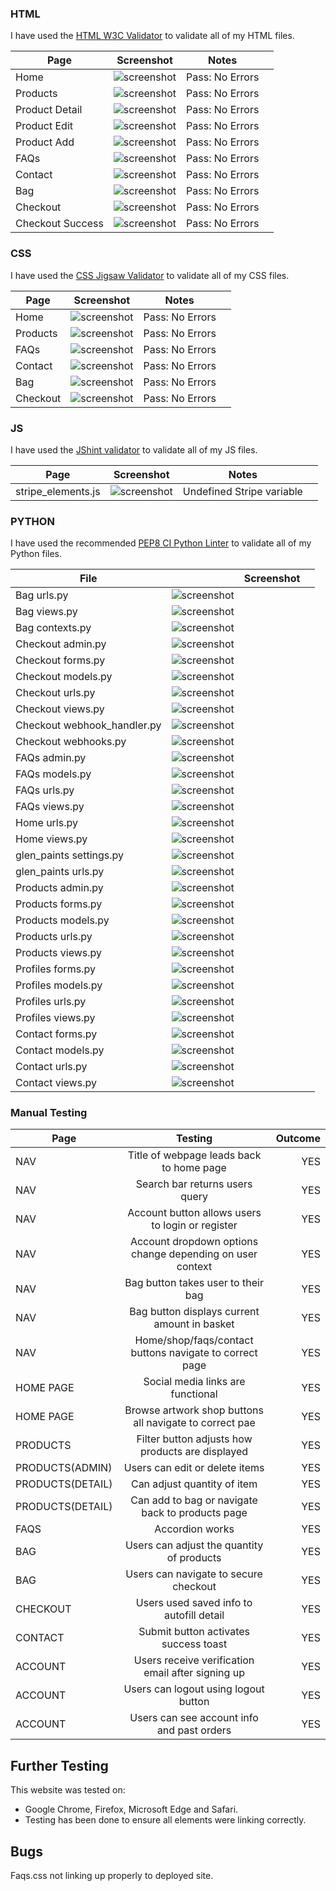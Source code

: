 ### HTML

I have used the [HTML W3C Validator](https://validator.w3.org) to validate all of my HTML files.

| Page | Screenshot | Notes | |
| --- | --- | --- | --- |
| Home | ![screenshot](docs/testing/html/home.png) | Pass: No Errors|
| Products | ![screenshot](docs/testing/html/products.png) | Pass: No Errors |
| Product Detail | ![screenshot](docs/testing/html/product_detail.png) | Pass: No Errors|
| Product Edit | ![screenshot](docs/testing/html/product_edit.pngg) | Pass: No Errors |
| Product Add | ![screenshot](docs/testing/html/product_add.png) | Pass: No Errors |
| FAQs | ![screenshot](docs/testing/html/contact.png) | Pass: No Errors|
| Contact | ![screenshot](docs/testing/html/contact.png) | Pass: No Errors |
| Bag | ![screenshot](docs/testing/html/bag.png) | Pass: No Errors |
| Checkout | ![screenshot](docs/testing/html/checkout.png) | Pass: No Errors |
| Checkout Success | ![screenshot](docs/testing/html/checkout_success.png) | Pass: No Errors |

### CSS

I have used the [CSS Jigsaw Validator](https://jigsaw.w3.org/css-validator/) to validate all of my CSS files.

| Page | Screenshot | Notes | |
| --- | --- | --- | --- |
| Home | ![screenshot](docs/testing/css/home_css.png) | Pass: No Errors|
| Products | ![screenshot](docs/testing/css/product_css.png) | Pass: No Errors |
| FAQs | ![screenshot](docs/testing/css/faqs_css.png) | Pass: No Errors|
| Contact | ![screenshot](docs/testing/css/contact_css.png) | Pass: No Errors |
| Bag | ![screenshot](docs/testing/css/bag_css.png) | Pass: No Errors |
| Checkout | ![screenshot](docs/testing/css/checkut_css.png) | Pass: No Errors |

### JS

I have used the [JShint validator](https://jshint.com/) to validate all of my JS files.

| Page | Screenshot | Notes | |
| --- | --- | --- | --- |
| stripe_elements.js | ![screenshot](docs/testing/js/strip_js.png) | Undefined Stripe variable |


### PYTHON

I have used the recommended [PEP8 CI Python Linter](https://pep8ci.herokuapp.com) to validate all of my Python files.

| File |  | Screenshot |  |
| --- | --- | --- | --- |
| Bag urls.py | ![screenshot](docs/testing/python/bag_urls.png) |
| Bag views.py | ![screenshot](docs/testing/python/bag_views.png) |
| Bag contexts.py | ![screenshot](docs/testing/python/bag_contexts.png) |
| Checkout admin.py | ![screenshot](docs/testing/python/checkout_admin.png) |
| Checkout forms.py | ![screenshot](docs/testing/python/checkout_forms.png) |
| Checkout models.py | ![screenshot](docs/testing/python/checkout_models.png) |
| Checkout urls.py | ![screenshot](docs/testing/python/checkout_urls.png) |
| Checkout views.py | ![screenshot](docs/testing/python/checkout_views.png) |
| Checkout webhook_handler.py | ![screenshot](docs/testing/python/checkout_webhook_handler.png) |
| Checkout webhooks.py | ![screenshot](docs/testing/python/checkout_webhooks.png) |
| FAQs admin.py | ![screenshot](docs/testing/python/faqs_admin.png) |
| FAQs models.py | ![screenshot](docs/testing/python/faqs_models.png) |
| FAQs urls.py | ![screenshot](docs/testing/python/faqs_urls.png) |
| FAQs views.py | ![screenshot](docs/testing/python/faqs_views.png) |
| Home urls.py | ![screenshot](docs/testing/python/home_urls.png) |
| Home views.py | ![screenshot](docs/testing/python/home_views.png) |
| glen_paints settings.py | ![screenshot](docs/testing/python/glen_paints_settings.png) |
| glen_paints urls.py | ![screenshot](docs/testing/python/glen_paints_urls.png) |
| Products admin.py | ![screenshot](docs/testing/python/products_admin.png) |
| Products forms.py | ![screenshot](docs/testing/python/products_forms.png) |
| Products models.py | ![screenshot](docs/testing/python/products_models.png) |
| Products urls.py | ![screenshot](docs/testing/python/products_urls.png) |
| Products views.py | ![screenshot](docs/testing/python/products_views.png) |
| Profiles forms.py | ![screenshot](docs/testing/python/products_forms.png) |
| Profiles models.py | ![screenshot](docs/testing/python/products_models.png) |
| Profiles urls.py | ![screenshot](docs/testing/python/product_urls.png) |
| Profiles views.py | ![screenshot](docs/testing/python/products_views.png) |
| Contact forms.py | ![screenshot](docs/testing/python/contact_forms.png) |
| Contact models.py | ![screenshot](docs/testing/python/contact_model.png) |
| Contact urls.py | ![screenshot](docs/testing/python/contact_urls.png) |
| Contact views.py | ![screenshot](docs/testing/python/contact_views.png) |

### Manual Testing 

| **Page**        | **Testing**                                                      | **Outcome** |
| --------------- | :--------------------------------------------------------------: | ---:|
|NAV              | Title of webpage leads back to home page                         | YES|
|NAV              | Search bar returns users query                                   | YES|
|NAV              | Account button allows users to login or register                 | YES|
|NAV              | Account dropdown options change depending on user context        | YES|
|NAV              | Bag button takes user to their bag                               | YES|
|NAV              | Bag button displays current amount in basket                     | YES|
|NAV              | Home/shop/faqs/contact buttons navigate to correct page          | YES|
|HOME PAGE        | Social media links are functional                                | YES|
|HOME PAGE        |  Browse artwork shop buttons all navigate to correct pae         | YES|
|PRODUCTS         | Filter button adjusts how products are displayed                 | YES|
|PRODUCTS(ADMIN)  | Users can edit or delete items                                   | YES|
|PRODUCTS(DETAIL) | Can adjust quantity of item                                      | YES|
|PRODUCTS(DETAIL) | Can add to bag or navigate back to products page                 | YES|
|FAQS             | Accordion works                                                  | YES|
|BAG              | Users can adjust the quantity of products                        | YES|
|BAG              | Users can navigate to secure checkout                            | YES|
|CHECKOUT         | Users used saved info to autofill detail                         | YES|
|CONTACT          | Submit button activates success toast                            | YES|
|ACCOUNT          | Users receive verification email after signing up                | YES|
|ACCOUNT          | Users can logout using logout button                             | YES|
|ACCOUNT          | Users can see account info and past orders                       | YES|


## Further Testing

This website was tested on:

- Google Chrome, Firefox, Microsoft Edge and Safari.
- Testing has been done to ensure all elements were linking correctly.

## Bugs

Faqs.css not linking up properly to deployed site. 
